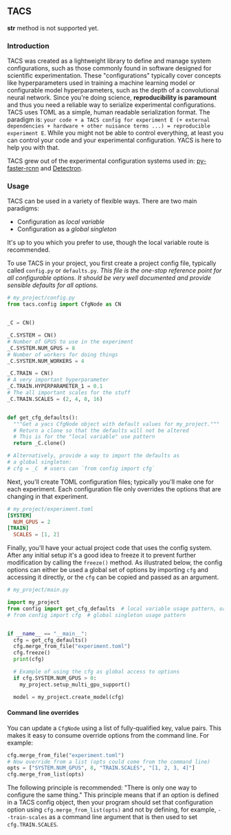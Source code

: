 ## TACS

**__str__** method is not supported yet.
### Introduction

TACS was created as a lightweight library to define and manage
system configurations, such as those commonly found in software
designed for scientific experimentation. These "configurations"
typically cover concepts like hyperparameters used in training a
machine learning model or configurable model hyperparameters, such
as the depth of a convolutional neural network. Since you're doing
science, **reproducibility is paramount** and thus you need a reliable
way to serialize experimental configurations. TACS
uses TOML as a simple, human readable serialization format.
The paradigm is: `your code + a TACS config for experiment E (+
external dependencies + hardware + other nuisance terms ...) =
reproducible experiment E`. While you might not be able to control
everything, at least you can control your code and your experimental
configuration. YACS is here to help you with that.

TACS grew out of the experimental configuration systems used in:
[py-faster-rcnn](https://github.com/rbgirshick/py-faster-rcnn) and
[Detectron](https://github.com/facebookresearch/Detectron).

### Usage

TACS can be used in a variety of flexible ways. There are two main
paradigms:

- Configuration as *local variable*
- Configuration as a *global singleton*

It's up to you which you prefer to use, though the local variable
route is recommended.

To use TACS in your project, you first create a project config
file, typically called `config.py` or `defaults.py`. *This file
is the one-stop reference point for all configurable options.
It should be very well documented and provide sensible defaults
for all options.*

```python
# my_project/config.py
from tacs.config import CfgNode as CN


_C = CN()

_C.SYSTEM = CN()
# Number of GPUS to use in the experiment
_C.SYSTEM.NUM_GPUS = 8
# Number of workers for doing things
_C.SYSTEM.NUM_WORKERS = 4

_C.TRAIN = CN()
# A very important hyperparameter
_C.TRAIN.HYPERPARAMETER_1 = 0.1
# The all important scales for the stuff
_C.TRAIN.SCALES = (2, 4, 8, 16)


def get_cfg_defaults():
  """Get a yacs CfgNode object with default values for my_project."""
  # Return a clone so that the defaults will not be altered
  # This is for the "local variable" use pattern
  return _C.clone()

# Alternatively, provide a way to import the defaults as
# a global singleton:
# cfg = _C  # users can `from config import cfg`
```

Next, you'll create TOML configuration files; typically you'll make
one for each experiment. Each configuration file only overrides the
options that are changing in that experiment.

```toml
# my_project/experiment.toml
[SYSTEM]
  NUM_GPUS = 2
[TRAIN]
  SCALES = [1, 2]
```

Finally, you'll have your actual project code that uses the config
system. After any initial setup it's a good idea to freeze it to
prevent further modification by calling the `freeze()` method. As
illustrated below, the config options can either be used a global
set of options by importing `cfg` and accessing it directly, or
the `cfg` can be copied and passed as an argument.

```python
# my_project/main.py

import my_project
from config import get_cfg_defaults  # local variable usage pattern, or:
# from config import cfg  # global singleton usage pattern


if __name__ == "__main__":
  cfg = get_cfg_defaults()
  cfg.merge_from_file("experiment.toml")
  cfg.freeze()
  print(cfg)

  # Example of using the cfg as global access to options
  if cfg.SYSTEM.NUM_GPUS > 0:
    my_project.setup_multi_gpu_support()

  model = my_project.create_model(cfg)
```

#### Command line overrides

You can update a `CfgNode` using a list of fully-qualified key, value pairs.
This makes it easy to consume override options from the command line. For example:

```python
cfg.merge_from_file("experiment.toml")
# Now override from a list (opts could come from the command line)
opts = ["SYSTEM.NUM_GPUS", 8, "TRAIN.SCALES", "[1, 2, 3, 4]"]
cfg.merge_from_list(opts)
```

The following principle is recommended: "There is only one way to
configure the same thing." This principle means that if an option
is defined in a TACS config object, then your program should set
that configuration option using `cfg.merge_from_list(opts)` and
not by defining, for example, `--train-scales` as a command line
argument that is then used to set `cfg.TRAIN.SCALES`.
